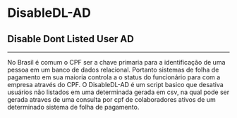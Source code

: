 # DisableDL-AD 
## Disable Dont Listed User AD
--------------------
No Brasil é comum o CPF ser a chave primaria para a identificação de uma pessoa em um banco de dados relacional.
Portanto sistemas de folha de pagamento em sua maioria controla a o status do funcionário para com a empresa através do CPF. 
O DisableDL-AD é um script basico que desativa usuários não listados em uma determinada gerada em csv, na qual pode ser gerada atraves de uma consulta por cpf de colaboradores ativos de um determinado sistema de folha de pagamento.

